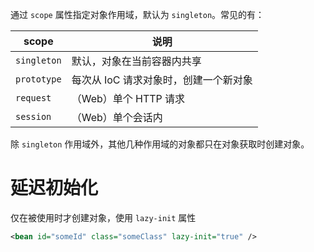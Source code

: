 通过 `scope` 属性指定对象作用域，默认为 `singleton`。常见的有：

|scope|说明|
| -------| ---------------------------------------|
|`singleton`|默认，对象在当前容器内共享|
|`prototype`|每次从 IoC 请求对象时，创建一个新对象|
|`request`|（Web）单个 HTTP 请求|
|`session`|（Web）单个会话内|

除 `singleton` 作用域外，其他几种作用域的对象都只在对象获取时创建对象。

# 延迟初始化

仅在被使用时才创建对象，使用 `lazy-init` 属性

```xml
<bean id="someId" class="someClass" lazy-init="true" />
```

‍
